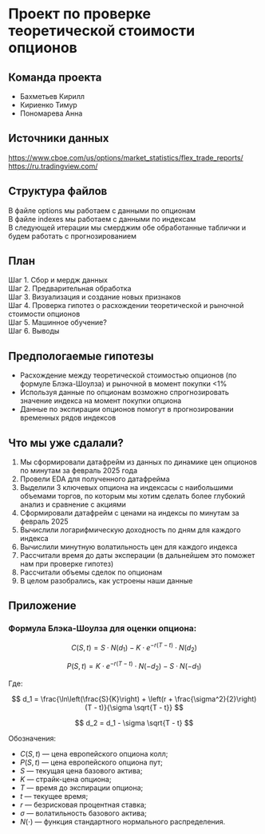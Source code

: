 # Проект по проверке теоретической стоимости опционов

## Команда проекта
* Бахметьев Кирилл
* Кириенко Тимур
* Пономарева Анна

## Источники данных
https://www.cboe.com/us/options/market_statistics/flex_trade_reports/ \
https://ru.tradingview.com/

## Структура файлов
В файле options мы работаем с данными по опционам \
В файле indexes мы работаем с данными по индексам \
В следующей итерации мы смерджим обе обработанные таблички и будем работать с прогнозированием

## План
Шаг 1. Сбор и мердж данных \
Шаг 2. Предварительная обработка \
Шаг 3. Визуализация и создание новых признаков \
Шаг 4. Проверка гипотез о расхождении теоретической и рыночной стоимости опционов \
Шаг 5. Машинное обучение? \
Шаг 6. Выводы

## Предпологаемые гипотезы
* Расхождение между теоретической стоимостью опционов (по формуле Блэка-Шоулза) и рыночной в момент покупки <1%
* Используя данные по опционам возможно спрогнозировать значение индекса на момент покупки опциона
* Данные по экспирации опционов помогут в прогнозировании временных рядов индексов

## Что мы уже сдалали?

1. Мы сформировали датафрейм из данных по динамике цен опционов по
минутам за февраль 2025 года
2. Провели EDA для полученного датафрейма
3. Выделили 3 ключевых опциона на индексасы с наибольшими объемами торгов, по которым мы хотим сделать более глубокий анализ и сравнение с акциями
4. Сформировали датафрейм с ценами на индексы по минутам за февраль 2025
5. Вычислили логарифмическую доходность по дням для каждого индекса
6. Вычислили минутную волатильность цен для каждого индекса
7. Рассчитали время до даты эксперации (в дальнейшем это поможет нам при проверке гипотез)
8. Рассчитали объемы сделок по опционам
9. В целом разобрались, как устроены наши данные


## Приложение
### Формула Блэка-Шоулза для оценки опциона:

$$
C(S, t) = S \cdot N(d_1) - K \cdot e^{-r(T - t)} \cdot N(d_2)
$$

$$
P(S, t) = K \cdot e^{-r(T - t)} \cdot N(-d_2) - S \cdot N(-d_1)
$$

Где:

$$
d_1 = \frac{\ln\left(\frac{S}{K}\right) + \left(r + \frac{\sigma^2}{2}\right)(T - t)}{\sigma \sqrt{T - t}}
$$

$$
d_2 = d_1 - \sigma \sqrt{T - t}
$$

Обозначения:
- $C(S, t)$ — цена европейского опциона колл;
- $P(S, t)$ — цена европейского опциона пут;
- $S$ — текущая цена базового актива;
- $K$ — страйк-цена опциона;
- $T$ — время до экспирации опциона;
- $t$ — текущее время;
- $r$ — безрисковая процентная ставка;
- $\sigma$ — волатильность базового актива;
- $N(\cdot)$ — функция стандартного нормального распределения.


